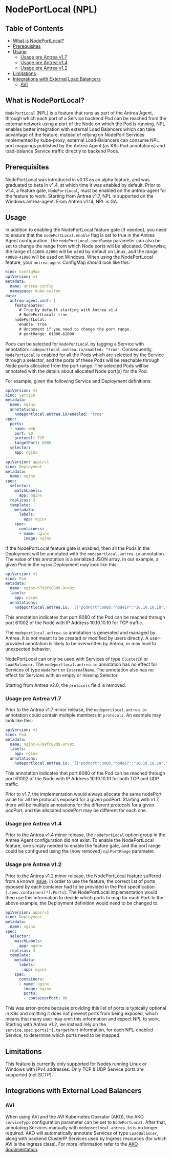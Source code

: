 # NodePortLocal (NPL)

## Table of Contents

<!-- toc -->
- [What is NodePortLocal?](#what-is-nodeportlocal)
- [Prerequisites](#prerequisites)
- [Usage](#usage)
  - [Usage pre Antrea v1.7](#usage-pre-antrea-v17)
  - [Usage pre Antrea v1.4](#usage-pre-antrea-v14)
  - [Usage pre Antrea v1.2](#usage-pre-antrea-v12)
- [Limitations](#limitations)
- [Integrations with External Load Balancers](#integrations-with-external-load-balancers)
  - [AVI](#avi)
<!-- /toc -->

## What is NodePortLocal?

`NodePortLocal` (NPL) is a feature that runs as part of the Antrea Agent,
through which each port of a Service backend Pod can be reached from the
external network using a port of the Node on which the Pod is running. NPL
enables better integration with external Load Balancers which can take advantage
of the feature: instead of relying on NodePort Services implemented by
kube-proxy, external Load-Balancers can consume NPL port mappings published by
the Antrea Agent (as K8s Pod annotations) and load-balance Service traffic
directly to backend Pods.

## Prerequisites

NodePortLocal was introduced in v0.13 as an alpha feature, and was graduated to
beta in v1.4, at which time it was enabled by default. Prior to v1.4, a feature
gate, `NodePortLocal`, must be enabled on the antrea-agent for the feature to
work. Starting from Antrea v1.7, NPL is supported on the Windows antrea-agent.
From Antrea v1.14, NPL is GA.

## Usage

In addition to enabling the NodePortLocal feature gate (if needed), you need to
ensure that the `nodePortLocal.enable` flag is set to true in the Antrea Agent
configuration. The `nodePortLocal.portRange` parameter can also be set to change
the range from which Node ports will be allocated. Otherwise, the range
of `61000-62000` will be used by default on Linux, and the range `40000-41000` will
be used on Windows. When using the NodePortLocal feature, your `antrea-agent` ConfigMap
should look like this:

```yaml
kind: ConfigMap
apiVersion: v1
metadata:
  name: antrea-config
  namespace: kube-system
data:
  antrea-agent.conf: |
    featureGates:
      # True by default starting with Antrea v1.4
      # NodePortLocal: true
    nodePortLocal:
      enable: true
      # Uncomment if you need to change the port range.
      # portRange: 61000-62000
```

Pods can be selected for `NodePortLocal` by tagging a Service with annotation:
`nodeportlocal.antrea.io/enabled: "true"`. Consequently, `NodePortLocal` is
enabled for all the Pods which are selected by the Service through a selector,
and the ports of these Pods will be reachable through Node ports allocated from
the port range. The selected Pods will be annotated with the details about
allocated Node port(s) for the Pod.

For example, given the following Service and Deployment definitions:

```yaml
apiVersion: v1
kind: Service
metadata:
  name: nginx
  annotations:
    nodeportlocal.antrea.io/enabled: "true"
spec:
  ports:
  - name: web
    port: 80
    protocol: TCP
    targetPort: 8080
  selector:
    app: nginx
---
apiVersion: apps/v1
kind: Deployment
metadata:
  name: nginx
spec:
  selector:
    matchLabels:
      app: nginx
  replicas: 3
  template:
    metadata:
      labels:
        app: nginx
    spec:
      containers:
      - name: nginx
        image: nginx
```

If the NodePortLocal feature gate is enabled, then all the Pods in the
Deployment will be annotated with the `nodeportlocal.antrea.io` annotation. The
value of this annotation is a serialized JSON array. In our example, a given Pod
in the `nginx` Deployment may look like this:

```yaml
apiVersion: v1
kind: Pod
metadata:
  name: nginx-6799fc88d8-9rx8z
  labels:
    app: nginx
  annotations:
    nodeportlocal.antrea.io: '[{"podPort":8080,"nodeIP":"10.10.10.10","nodePort":61002,"protocol":"tcp"}]'
```

This annotation indicates that port 8080 of the Pod can be reached through port
61002 of the Node with IP Address 10.10.10.10 for TCP traffic.

The `nodeportlocal.antrea.io` annotation is generated and managed by Antrea. It
is not meant to be created or modified by users directly. A user-provided
annotation is likely to be overwritten by Antrea, or may lead to unexpected
behavior.

NodePortLocal can only be used with Services of type `ClusterIP` or
`LoadBalancer`. The `nodeportlocal.antrea.io` annotation has no effect for
Services of type `NodePort` or `ExternalName`. The annotation also has no effect
for Services with an empty or missing Selector.

Starting from Antrea v2.0, the `protocols` field is removed.

### Usage pre Antrea v1.7

Prior to the Antrea v1.7 minor release, the `nodeportlocal.antrea.io` annotation
could contain multiple members in `protocols`.
An example may look like this:

```yaml
apiVersion: v1
kind: Pod
metadata:
  name: nginx-6799fc88d8-9rx8z
  labels:
    app: nginx
  annotations:
    nodeportlocal.antrea.io: '[{"podPort":8080,"nodeIP":"10.10.10.10","nodePort":61002}, "protocols":["tcp","udp"]]'
```

This annotation indicates that port 8080 of the Pod can be reached through port
61002 of the Node with IP Address 10.10.10.10 for both TCP and UDP traffic.

Prior to v1.7, the implementation would always allocate the same nodePort value
for all the protocols exposed for a given podPort.
Starting with v1.7, there will be multiple annotations for the different protocols
for a given podPort, and the allocated nodePort may be different for each one.

### Usage pre Antrea v1.4

Prior to the Antrea v1.4 minor release, the `nodePortLocal` option group in the
Antrea Agent configuration did not exist. To enable the NodePortLocal feature,
one simply needed to enable the feature gate, and the port range could be
configured using the (now removed) `nplPortRange` parameter.

### Usage pre Antrea v1.2

Prior to the Antrea v1.2 minor release, the NodePortLocal feature suffered from
a known [issue](https://github.com/antrea-io/antrea/issues/1912). In order to
use the feature, the correct list of ports exposed by each container had to be
provided in the Pod specification (`.spec.containers[*].Ports`). The
NodePortLocal implementation would then use this information to decide which
ports to map for each Pod. In the above example, the Deployment definition would
need to be changed to:

```yaml
apiVersion: apps/v1
kind: Deployment
metadata:
  name: nginx
spec:
  selector:
    matchLabels:
      app: nginx
  replicas: 3
  template:
    metadata:
      labels:
        app: nginx
    spec:
      containers:
      - name: nginx
        image: nginx
        ports:
        - containerPort: 80
```

This was error-prone because providing this list of ports is typically optional
in K8s and omitting it does not prevent ports from being exposed, which means
that many user may omit this information and expect NPL to work. Starting with
Antrea v1.2, we instead rely on the `service.spec.ports[*].targetPort`
information, for each NPL-enabled Service, to determine which ports need to be
mapped.

## Limitations

This feature is currently only supported for Nodes running Linux or Windows
with IPv4 addresses. Only TCP & UDP Service ports are supported (not SCTP).

## Integrations with External Load Balancers

### AVI

When using AVI and the AVI Kubernetes Operator (AKO), the AKO `serviceType`
configuration parameter can be set to `NodePortLocal`. After that, annotating
Services manually with `nodeportlocal.antrea.io` is no longer required. AKO will
automatically annotate Services of type `LoadBalancer`, along with backend
ClusterIP Services used by Ingress resources (for which AVI is the Ingress
class). For more information refer to the [AKO
documentation](https://avinetworks.com/docs/ako/1.5/handling-objects/).
